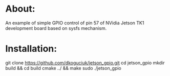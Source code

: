 # About:

An example of simple GPIO control of pin 57 of NVidia Jetson TK1 development board based on sysfs mechanism.

# Installation:

git clone https://github.com/dkoguciuk/jetson_gpio.git
cd jetson_gpio
mkdir build && cd build
cmake ../ && make
sudo ./jetson_gpio
